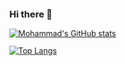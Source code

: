 ### Hi there 👋

<!--
**MOH-ZR/MOH-ZR** is a ✨ _special_ ✨ repository because its `README.md` (this file) appears on your GitHub profile.

Here are some ideas to get you started:

- 🔭 I’m currently working on ...
- 🌱 I’m currently learning ...
- 👯 I’m looking to collaborate on ...
- 🤔 I’m looking for help with ...
- 💬 Ask me about ...
- 📫 How to reach me: ...
- 😄 Pronouns: ...
- ⚡ Fun fact: ...
-->
[![Mohammad's GitHub stats](https://github-readme-stats.vercel.app/api?username=MOH-ZR&theme=dark&show_icons=true)](https://github.com/MOH-ZR)


[![Top Langs](https://github-readme-stats.vercel.app/api/top-langs/?username=MOH-ZR&theme=dark&show_icons=true)](https://github.com/MOH-ZR)
